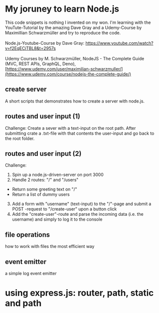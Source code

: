 # My joruney to learn Node.js
This code snippets is nothing I invented on my won. I'm learning with the YouTute-Tutorial by the amazing Dave Gray and a Udemy-Course by Maximillian Schwarzmüller and try to reproduce the code.
<br><br>
Node.js-Youtube-Course by Dave Gray: https://www.youtube.com/watch?v=f2EqECiTBL8&t=2957s<br><br>
Udemy Courses by M. Schwarzmüller, NodeJS - The Complete Guide (MVC, REST APIs, GraphQL, Deno), [https://www.udemy.com/user/maximilian-schwarzmuller/](https://www.udemy.com/course/nodejs-the-complete-guide/)

## create server
A short scripts that demonstrates how to create a server with node.js.

## routes and user input (1)
Challenge: Create a sever with a text-input on the root path. After submitting crate a .txt-file with that contents the user-input and go back to the root folder.

## routes and user input (2)
Challenge: 
1. Spin up a node.js-driven-server on port 3000
2. Handle 2 routes: "/" and "/users"
  - Return some greeting text on "/"
  - Return a list of dummy users
3. Add a form with "username" (text-input) to the "/"-page and submit a POST -request to "/create-user" upon a button click
4. Add the "create-user"-route and parse the incoming data (i.e. the username) and simply to log it to the console

## file operations
how to work with files the most efficient way

## event emitter
a simple log event emitter

# using express.js: router, path, static and path
